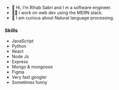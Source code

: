- 👋 Hi, I’m Rihab Sabri and I m a software engineer.
- 👩‍💼 I work on web dev using the MERN stack.
- :eyes:  I am curious about Natural language processing.

<!---
RihabSabri/RihabSabri is a ✨ special ✨ repository because its `README.md` (this file) appears on your GitHub profile.
You can click the Preview link to take a look at your changes.
--->

### Skills 

- JavaScript 
- Python
- React 
- Node Js
- Express
- Mongo & mongoose
- Figma 
- Very fast googler 
- Sometimes funny



